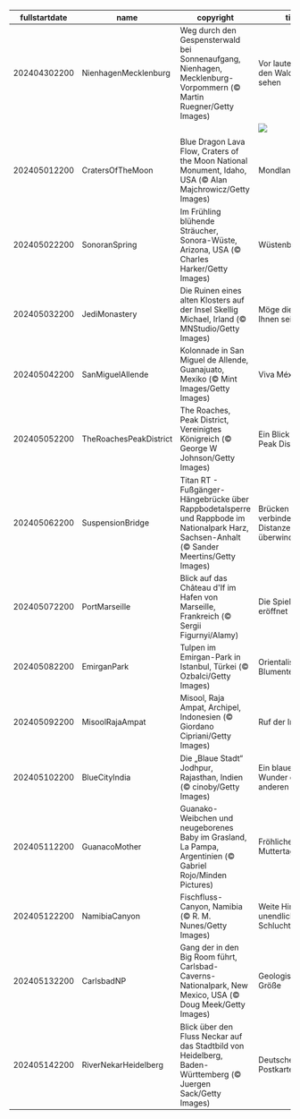 |fullstartdate|name|copyright|title|image|
|--|--|--|--|--|
202404302200|NienhagenMecklenburg|Weg durch den Gespensterwald bei Sonnenaufgang, Nienhagen, Mecklenburg-Vorpommern (© Martin Ruegner/Getty Images)|Vor lauter Bäumen den Wald nicht sehen|![](/de-DE/2024/05/202404302200NienhagenMecklenburg.jpg)|
||||![](/de-DE/2024/05/.jpg)|
202405012200|CratersOfTheMoon|Blue Dragon Lava Flow, Craters of the Moon National Monument, Idaho, USA (© Alan Majchrowicz/Getty Images)|Mondlandschaften|![](/de-DE/2024/05/202405012200CratersOfTheMoon.jpg)|
202405022200|SonoranSpring|Im Frühling blühende Sträucher, Sonora-Wüste, Arizona, USA (© Charles Harker/Getty Images)|Wüstenblumen|![](/de-DE/2024/05/202405022200SonoranSpring.jpg)|
202405032200|JediMonastery|Die Ruinen eines alten Klosters auf der Insel Skellig Michael, Irland (© MNStudio/Getty Images)|Möge die Kraft mit Ihnen sein|![](/de-DE/2024/05/202405032200JediMonastery.jpg)|
202405042200|SanMiguelAllende|Kolonnade in San Miguel de Allende, Guanajuato, Mexiko (© Mint Images/Getty Images)|Viva México!|![](/de-DE/2024/05/202405042200SanMiguelAllende.jpg)|
202405052200|TheRoachesPeakDistrict|The Roaches, Peak District, Vereinigtes Königreich (© George W Johnson/Getty Images)|Ein Blick in den Peak District|![](/de-DE/2024/05/202405052200TheRoachesPeakDistrict.jpg)|
202405062200|SuspensionBridge|Titan RT - Fußgänger-Hängebrücke über Rappbodetalsperre und Rappbode im Nationalpark Harz, Sachsen-Anhalt (© Sander Meertins/Getty Images)|Brücken verbinden, Distanzen überwinden|![](/de-DE/2024/05/202405062200SuspensionBridge.jpg)|
202405072200|PortMarseille|Blick auf das Château d'If im Hafen von Marseille, Frankreich (© Sergii Figurnyi/Alamy)|Die Spiele sind eröffnet|![](/de-DE/2024/05/202405072200PortMarseille.jpg)|
202405082200|EmirganPark|Tulpen im Emirgan-Park in Istanbul, Türkei (© Ozbalci/Getty Images)|Orientalische Blumenteppiche|![](/de-DE/2024/05/202405082200EmirganPark.jpg)|
202405092200|MisoolRajaAmpat|Misool, Raja Ampat, Archipel, Indonesien (© Giordano Cipriani/Getty Images)|Ruf der Inseln|![](/de-DE/2024/05/202405092200MisoolRajaAmpat.jpg)|
202405102200|BlueCityIndia|Die „Blaue Stadt“ Jodhpur, Rajasthan, Indien (© cinoby/Getty Images)|Ein blaues Wunder der anderen Art|![](/de-DE/2024/05/202405102200BlueCityIndia.jpg)|
202405112200|GuanacoMother|Guanako-Weibchen und neugeborenes Baby im Grasland, La Pampa, Argentinien (© Gabriel Rojo/Minden Pictures)|Fröhlichen Muttertag!|![](/de-DE/2024/05/202405112200GuanacoMother.jpg)|
202405122200|NamibiaCanyon|Fischfluss-Canyon, Namibia (© R. M. Nunes/Getty Images)|Weite Himmel, unendliche Schluchten|![](/de-DE/2024/05/202405122200NamibiaCanyon.jpg)|
202405132200|CarlsbadNP|Gang der in den Big Room führt, Carlsbad-Caverns-Nationalpark, New Mexico, USA (© Doug Meek/Getty Images)|Geologische Größe|![](/de-DE/2024/05/202405132200CarlsbadNP.jpg)|
202405142200|RiverNekarHeidelberg|Blick über den Fluss Neckar auf das Stadtbild von Heidelberg, Baden-Württemberg (© Juergen Sack/Getty Images)|Deutsches Postkartenidyll|![](/de-DE/2024/05/202405142200RiverNekarHeidelberg.jpg)|

